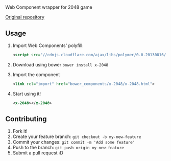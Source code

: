 # <x-2048>
Web Component wrapper for 2048 game

[Original repository](https://github.com/gabrielecirulli/2048)

## Usage

1. Import Web Components' polyfill:

    ```xml
    <script src="//cdnjs.cloudflare.com/ajax/libs/polymer/0.0.20130816/polymer.min.js"></script>
    ```

2. Download using bower
    `bower install x-2048`

3. Import the component
    ```xml
    <link rel="import" href="bower_components/x-2048/x-2048.html">
    ```

4. Start using it!

    ```xml
    <x-2048></x-2048>
    ```

## Contributing

1. Fork it!
2. Create your feature branch: `git checkout -b my-new-feature`
3. Commit your changes: `git commit -m 'Add some feature'`
4. Push to the branch: `git push origin my-new-feature`
5. Submit a pull request :D